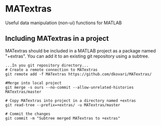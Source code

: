 # MATextras
Useful data manipulation (non-ui) functions for MATLAB
## Including MATextras in a project
MATextras should be included in a MATLAB project as a package named "+extras". You can add it to an existing git repository using a subtree.
```
...In you git repository directory...
# Create a remote connection to MATextras
git remote add -f MATextras https://github.com/dkovari/MATextras/

#Merge into local project
git merge -s ours --no-commit --allow-unrelated-histories MATextras/master

# Copy MATextras into project in a directory named +extras
git read-tree --prefix=+extras/ -u MATextras/master

# Commit the changes
git commit -m "Subtree merged MATextras to +extras"
```
